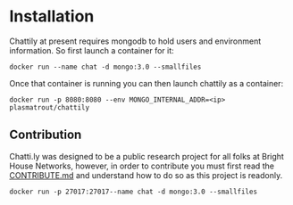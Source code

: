 # Installation
Chattily at present requires mongodb to hold users and environment information. So first launch a container for it:

```
docker run --name chat -d mongo:3.0 --smallfiles
```

Once that container is running you can then launch chattily as a container:

```
docker run -p 8080:8080 --env MONGO_INTERNAL_ADDR=<ip> plasmatrout/chattily
```

## Contribution
Chatti.ly was designed to be a public research project for all folks at Bright House Networks, however, in order to
contribute you must first read the [CONTRIBUTE.md](https://github.com/gabereiser/chattily/blob/master/CONTRIBUTE.md) and understand how to do so as this project is readonly.

```docker run -p 27017:27017--name chat -d mongo:3.0 --smallfiles```